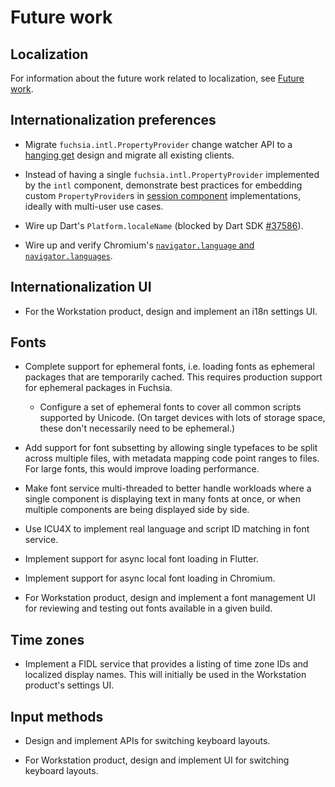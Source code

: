 # Future work

## Localization

For information about the future work related to localization, see
[Future work](./localization/future_work.md).

## Internationalization preferences

-   Migrate `fuchsia.intl.PropertyProvider` change watcher API to a
    [hanging get](/development/api/fidl.md#hanging-get) design and migrate all
    existing clients.

-   Instead of having a single `fuchsia.intl.PropertyProvider` implemented by
    the `intl` component, demonstrate best practices for embedding custom
    `PropertyProvider`s in [session component](/glossary#session-component)
    implementations, ideally with multi-user use cases.

-   Wire up Dart's `Platform.localeName` (blocked by Dart SDK
    [#37586](https://github.com/dart-lang/sdk/issues/37586)).

-   Wire up and verify Chromium's
    [`navigator.language` and `navigator.languages`][navigator-languages].

## Internationalization UI

-   For the Workstation product, design and implement an i18n settings UI.

## Fonts

-   Complete support for ephemeral fonts, i.e. loading fonts as ephemeral
    packages that are temporarily cached. This requires production support for
    ephemeral packages in Fuchsia.

    -   Configure a set of ephemeral fonts to cover all common scripts supported
        by Unicode. (On target devices with lots of storage space, these don't
        necessarily need to be ephemeral.)

-   Add support for font subsetting by allowing single typefaces to be split
    across multiple files, with metadata mapping code point ranges to files. For
    large fonts, this would improve loading performance.

-   Make font service multi-threaded to better handle workloads where a single
    component is displaying text in many fonts at once, or when multiple
    components are being displayed side by side.

-   Use ICU4X to implement real language and script ID matching in font service.

-   Implement support for async local font loading in Flutter.

-   Implement support for async local font loading in Chromium.

-   For Workstation product, design and implement a font management UI for
    reviewing and testing out fonts available in a given build.

## Time zones

-   Implement a FIDL service that provides a listing of time zone IDs and
    localized display names. This will initially be used in the Workstation
    product's settings UI.

## Input methods

-   Design and implement APIs for switching keyboard layouts.

-   For Workstation product, design and implement UI for switching keyboard
    layouts.

<!--xrefs-->

[navigator-languages]: https://developer.mozilla.org/en-US/docs/Web/API/NavigatorLanguage/languages
